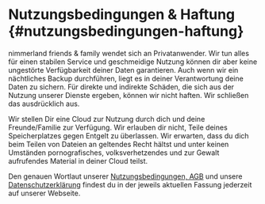 # Nutzungsbedingungen & Haftung {#nutzungsbedingungen-haftung}

nimmerland friends & family wendet sich an Privatanwender. Wir tun alles für einen stabilen Service und geschmeidige Nutzung können dir aber keine ungestörte Verfügbarkeit deiner Daten garantieren. Auch wenn wir ein nächtliches Backup durchführen, liegt es in deiner Verantwortung deine Daten zu sichern. Für direkte und indirekte Schäden, die sich aus der Nutzung unserer Dienste ergeben, können wir nicht haften. Wir schließen das ausdrücklich aus.

Wir stellen Dir eine Cloud zur Nutzung durch dich und deine Freunde/Familie zur Verfügung. Wir erlauben dir nicht, Teile deines Speicherplatzes gegen Entgelt zu überlassen. Wir erwarten, dass du dich beim Teilen von Dateien an geltendes Recht hältst und unter keinen Umständen pornografisches, volksverhetzendes und zur Gewalt aufrufendes Material in deiner Cloud teilst.

Den genauen Wortlaut unserer [Nutzungsbedingungen, AGB](https://nimmerland.de/agb.html) und unsere [Datenschutzerklärung](https://nimmerland.de/impressum.html) findest du in der jeweils aktuellen Fassung jederzeit auf unserer Webseite.
